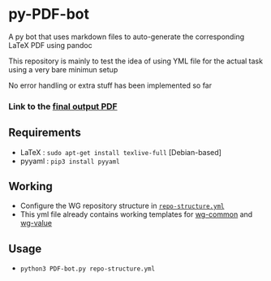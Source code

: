 # py-PDF-bot

A py bot that uses markdown files to auto-generate the corresponding LaTeX PDF using pandoc

This repository is mainly to test the idea of using YML file for the actual task using a very bare minimun setup

No error handling or extra stuff has been implemented so far

### Link to the [final output PDF](output.pdf)

## Requirements

* LaTeX : `sudo apt-get install texlive-full` [Debian-based]
* pyyaml : `pip3 install pyyaml`

## Working

* Configure the WG repository structure in [`repo-structure.yml`](repo-structure.yml)
* This yml file already contains working templates for [wg-common](https://github.com/chaoss/wg-common) and [wg-value](https://github.com/chaoss/wg-value)

## Usage

* `python3 PDF-bot.py repo-structure.yml`




